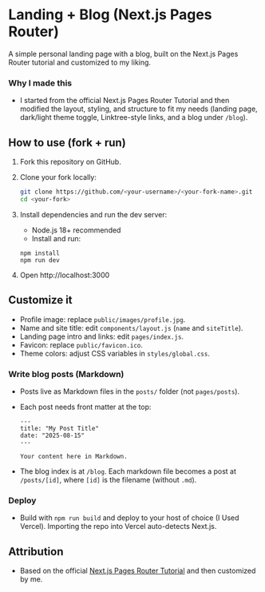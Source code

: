 # Landing + Blog (Next.js Pages Router)

A simple personal landing page with a blog, built on the Next.js Pages Router tutorial and customized to my liking.

### Why I made this
- I started from the official Next.js Pages Router Tutorial and then modified the layout, styling, and structure to fit my needs (landing page, dark/light theme toggle, Linktree-style links, and a blog under `/blog`).

## How to use (fork + run)
1. Fork this repository on GitHub.
2. Clone your fork locally:

	```bash
	git clone https://github.com/<your-username>/<your-fork-name>.git
	cd <your-fork>
	```

3. Install dependencies and run the dev server:

	 - Node.js 18+ recommended
	 - Install and run:

	 ```
	 npm install
	 npm run dev
	 ```

4. Open http://localhost:3000

## Customize it
- Profile image: replace `public/images/profile.jpg`.
- Name and site title: edit `components/layout.js` (`name` and `siteTitle`).
- Landing page intro and links: edit `pages/index.js`.
- Favicon: replace `public/favicon.ico`.
- Theme colors: adjust CSS variables in `styles/global.css`.

### Write blog posts (Markdown)
- Posts live as Markdown files in the `posts/` folder (not `pages/posts`).
- Each post needs front matter at the top:

	```
	---
	title: "My Post Title"
	date: "2025-08-15"
	---

	Your content here in Markdown.
	```

- The blog index is at `/blog`. Each markdown file becomes a post at `/posts/[id]`, where `[id]` is the filename (without `.md`).

### Deploy
- Build with `npm run build` and deploy to your host of choice (I Used Vercel). Importing the repo into Vercel auto-detects Next.js.

## Attribution
- Based on the official [Next.js Pages Router Tutorial](https://nextjs.org/learn) and then customized by me.
